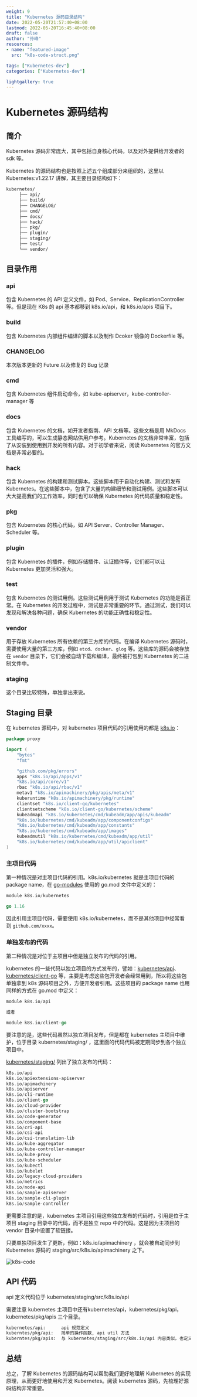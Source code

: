 ```yaml
---
weight: 9
title: "Kubernetes 源码目录结构"
date: 2022-05-20T21:57:40+08:00
lastmod: 2022-05-20T16:45:40+08:00
draft: false
author: "孙峰"
resources:
- name: "featured-image"
  src: "k8s-code-struct.png"

tags: ["Kubernetes-dev"]
categories: ["Kubernetes-dev"]

lightgallery: true
---
```


# Kubernetes 源码结构

## 简介

Kubernetes 源码非常庞大，其中包括自身核心代码，以及对外提供给开发者的 sdk 等。

Kubernetes 的源码结构也是按照上述五个组成部分来组织的，这里以 Kubernetes:v1.22.17 讲解，其主要目录结构如下：

```bash
kubernetes/
     ├── api/
     ├── build/
     ├── CHANGELOG/
     ├── cmd/
     ├── docs/
     ├── hack/
     ├── pkg/
     ├── plugin/
     ├── staging/
     ├── test/
     └── vendor/
```

## 目录作用

### **api**

包含 Kubernetes 的 API 定义文件，如 Pod、Service、ReplicationController 等。但是现在 K8s 的 api 基本都移到 k8s.io/api，和 k8s.io/apis 项目下。

### **build**

包含 Kubernetes 内部组件编译的脚本以及制作 Dcoker 镜像的 Dockerfile 等。

### **CHANGELOG**

本次版本更新的 Future 以及修复的 Bug 记录

### **cmd**

包含 Kubernetes 组件启动命令，如 kube-apiserver，kube-controller-manager 等

### **docs**

包含 Kubernetes 的文档，如开发者指南、API 文档等。这些文档是用 MkDocs 工具编写的，可以生成静态网站供用户参考。Kubernetes 的文档非常丰富，包括了从安装到使用到开发的所有内容。对于初学者来说，阅读 Kubernetes 的官方文档是非常必要的。

### **hack**

包含 Kubernetes 的构建和测试脚本。这些脚本用于自动化构建、测试和发布 Kubernetes。在这些脚本中，包含了大量的构建细节和测试用例。这些脚本可以大大提高我们的工作效率，同时也可以确保 Kubernetes 的代码质量和稳定性。

### **pkg**

包含 Kubernetes 的核心代码，如 API Server、Controller Manager、Scheduler 等。

### **plugin**

包含 Kubernetes 的插件，例如存储插件、认证插件等，它们都可以让 Kubernetes 更加灵活和强大。

### **test**

包含 Kubernetes 的测试用例。这些测试用例用于测试 Kubernetes 的功能是否正常。在 Kubernetes 的开发过程中，测试是非常重要的环节。通过测试，我们可以发现和解决各种问题，确保 Kubernetes 的功能正确性和稳定性。

### **vendor**

用于存放 Kubernetes 所有依赖的第三方库的代码。在编译 Kubernetes 源码时，需要使用大量的第三方库，例如 `etcd`、`docker`、`glog` 等。这些库的源码会被存放在 `vendor` 目录下，它们会被自动下载和编译，最终被打包到 Kubernetes 的二进制文件中。

### **staging**

这个目录比较特殊，单独拿出来说。

## Staging 目录

在 kubernetes 源码中，对 kubernetes 项目代码的引用使用的都是 [k8s.io](http://k8s.io/)：

```go
package proxy

import (
    "bytes"
    "fmt"

    "github.com/pkg/errors"
    apps "k8s.io/api/apps/v1"
    "k8s.io/api/core/v1"
    rbac "k8s.io/api/rbac/v1"
    metav1 "k8s.io/apimachinery/pkg/apis/meta/v1"
    kuberuntime "k8s.io/apimachinery/pkg/runtime"
    clientset "k8s.io/client-go/kubernetes"
    clientsetscheme "k8s.io/client-go/kubernetes/scheme"
    kubeadmapi "k8s.io/kubernetes/cmd/kubeadm/app/apis/kubeadm"
    "k8s.io/kubernetes/cmd/kubeadm/app/componentconfigs"
    "k8s.io/kubernetes/cmd/kubeadm/app/constants"
    "k8s.io/kubernetes/cmd/kubeadm/app/images"
    kubeadmutil "k8s.io/kubernetes/cmd/kubeadm/app/util"
    "k8s.io/kubernetes/cmd/kubeadm/app/util/apiclient"
)
```

### ****主项目代码****

第一种情况是对主项目代码的引用。k8s.io/kubernetes 就是主项目代码的 package name，在 [go-modules](https://www.lijiaocn.com/prog/go/chapter04/01-dependency.html#go-modules) 使用的 go.mod 文件中定义的：

```go
module k8s.io/kubernetes

go 1.16
```

因此引用主项目代码，需要使用 k8s.io/kubernetes，而不是其他项目中经常看到 `github.com/xxxx`。

### 单独发布的代码

第二种情况是对位于主项目中但是独立发布的代码的引用。

kubernetes 的一些代码以独立项目的方式发布的，譬如：[kubernetes/api](https://github.com/kubernetes/api)、[kubernetes/client-go](https://github.com/kubernetes/client-go) 等，主要是考虑这些包开发者会经常用到，所以将这些包单独拿到 k8s 源码项目之外，方便开发者引用。这些项目的 package name 也用同样的方式在 go.mod 中定义：

```go
module k8s.io/api

或者

module k8s.io/client-go
```

要注意的是，这些代码虽然以独立项目发布，但是都在 kubernetes 主项目中维护，位于目录 kubernetes/staging/ ，这里面的代码代码被定期同步到各个独立项目中。

[kubernetes/staging/](https://github.com/kubernetes/kubernetes/tree/v1.16.3/staging) 列出了独立发布的代码：

```go
k8s.io/api
k8s.io/apiextensions-apiserver
k8s.io/apimachinery
k8s.io/apiserver
k8s.io/cli-runtime
k8s.io/client-go
k8s.io/cloud-provider
k8s.io/cluster-bootstrap
k8s.io/code-generator
k8s.io/component-base
k8s.io/cri-api
k8s.io/csi-api
k8s.io/csi-translation-lib
k8s.io/kube-aggregator
k8s.io/kube-controller-manager
k8s.io/kube-proxy
k8s.io/kube-scheduler
k8s.io/kubectl
k8s.io/kubelet
k8s.io/legacy-cloud-providers
k8s.io/metrics
k8s.io/node-api
k8s.io/sample-apiserver
k8s.io/sample-cli-plugin
k8s.io/sample-controller
```

更需要注意的是，kubernetes 主项目引用这些独立发布的代码时，引用是位于主项目 staging 目录中的代码，而不是独立 repo 中的代码。这是因为主项目的 vendor 目录中设置了软链接。

只要单独项目发生了更新，例如：k8s.io/apimachinery ，就会被自动同步到 Kubernetes 源码的 staging/src/k8s.io/apimachinery 之下。

![k8s-code](k8s-code-struct-soft.png "vendor 软连接至 staging")

## API 代码

api 定义代码位于 kubernetes/staging/src/k8s.io/api

需要注意 kubernetes 主项目中还有kubernetes/api，kubernetes/pkg/api，kubernetes/pkg/apis 三个目录。

```bash
kubernetes/api:      api 规范定义
kuberntes/pkg/api:   简单的操作函数, api util 方法
kuberntes/pkg/apis:  与 kubernetes/staging/src/k8s.io/api 内容类似，也定义了内置 api，但是这个项目只建议被 Kubernetes 引用，如果外部项目引用建议使用 kubernetes/staging/src/k8s.io/api。而且 Kubernetes 内置代码也有很多应用了 kubernetes/staging/src/k8s.io/api 下面的 api，所以后面可能都会迁移至 kubernetes/staging/src/k8s.io/api 项目下。
```

## 总结

总之，了解 Kubernetes 的源码结构可以帮助我们更好地理解 Kubernetes 的实现原理，从而更好地使用和开发 Kubernetes。阅读 kubernetes 源码，先梳理好源码结构非常重要。